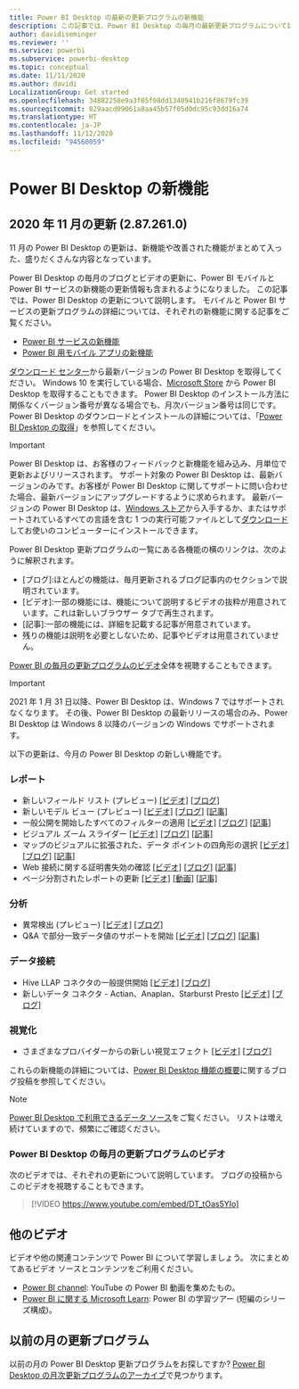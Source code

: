 ```yaml
---
title: Power BI Desktop の最新の更新プログラムの新機能
description: この記事では、Power BI Desktop の毎月の最新更新プログラムについて詳しく説明します。
author: davidiseminger
ms.reviewer: ''
ms.service: powerbi
ms.subservice: powerbi-desktop
ms.topic: conceptual
ms.date: 11/11/2020
ms.author: davidi
LocalizationGroup: Get started
ms.openlocfilehash: 34882258e9a3f05f08dd1340941b216f8679fc39
ms.sourcegitcommit: 029aacd09061a8aa45b57f05d0dc95c93dd16a74
ms.translationtype: HT
ms.contentlocale: ja-JP
ms.lasthandoff: 11/12/2020
ms.locfileid: "94560059"
---
```

# <a name="whats-new-in-power-bi-desktop"></a>Power BI Desktop の新機能

## <a name="november-2020-update-2872610"></a>2020 年 11 月の更新 (2.87.261.0)

11 月の Power BI Desktop の更新は、新機能や改善された機能がまとめて入った、盛りだくさんな内容となっています。 

Power BI Desktop の毎月のブログとビデオの更新に、Power BI モバイルと Power BI サービスの新機能の更新情報も含まれるようになりました。 この記事では、Power BI Desktop の更新について説明します。 モバイルと Power BI サービスの更新プログラムの詳細については、それぞれの新機能に関する記事をご覧ください。

* [Power BI サービスの新機能](service-whats-new.md)
* [Power BI 用モバイル アプリの新機能](../consumer/mobile/mobile-whats-new-in-the-mobile-apps.md)

[ダウンロード センター](https://www.microsoft.com/download/details.aspx?id=58494)から最新バージョンの Power BI Desktop を取得してください。 Windows 10 を実行している場合、[Microsoft Store](https://aka.ms/pbidesktopstore) から Power BI Desktop を取得することもできます。 Power BI Desktop のインストール方法に関係なくバージョン番号が異なる場合でも、月次バージョン番号は同じです。 Power BI Desktop のダウンロードとインストールの詳細については、「[Power BI Desktop の取得](desktop-get-the-desktop.md)」を参照してください。 

> [!IMPORTANT]
> Power BI Desktop は、お客様のフィードバックと新機能を組み込み、月単位で更新およびリリースされます。 サポート対象の Power BI Desktop は、最新バージョンのみです。お客様が Power BI Desktop に関してサポートに問い合わせた場合、最新バージョンにアップグレードするように求められます。 最新バージョンの Power BI Desktop は、[Windows ストア](https://aka.ms/pbidesktopstore)から入手するか、またはサポートされているすべての言語を含む 1 つの実行可能ファイルとして[ダウンロード](https://www.microsoft.com/download/details.aspx?id=58494)してお使いのコンピューターにインストールできます。

Power BI Desktop 更新プログラムの一覧にある各機能の横のリンクは、次のように解釈されます。

* \[ブログ\]:ほとんどの機能は、毎月更新されるブログ記事内のセクションで説明されています。
* \[ビデオ\]:一部の機能には、機能について説明するビデオの抜粋が用意されています。これは新しいブラウザー タブで再生されます。
* \[記事\]:一部の機能には、詳細を記載する記事が用意されています。
* 残りの機能は説明を必要としないため、記事やビデオは用意されていません。

[Power BI の毎月の更新プログラムのビデオ](#power-bi-desktop-monthly-update-video)全体を視聴することもできます。

> [!IMPORTANT]
> 2021 年 1 月 31 日以降、Power BI Desktop は、Windows 7 ではサポートされなくなります。 その後、Power BI Desktop の最新リリースの場合のみ、Power BI Desktop は Windows 8 以降のバージョンの Windows でサポートされます。 

以下の更新は、今月の Power BI Desktop の新しい機能です。


### <a name="reporting"></a>レポート
* 新しいフィールド リスト (プレビュー) [[ビデオ]](https://youtu.be/DT_tOas5YIo?t=15)  [[ブログ]](https://powerbi.microsoft.com/blog/power-bi-november-2020-feature-summary/#_Toc55467053) 
* 新しいモデル ビュー (プレビュー) [[ビデオ]](https://youtu.be/DT_tOas5YIo?t=61)   [[ブログ]](https://powerbi.microsoft.com/blog/power-bi-november-2020-feature-summary/#_Toc55467054) [[記事]](../create-reports/power-bi-personalize-visuals.md)
* 一般公開を開始したすべてのフィルターの適用 [[ビデオ]](https://youtu.be/DT_tOas5YIo?t=98)   [[ブログ]](https://powerbi.microsoft.com/blog/power-bi-november-2020-feature-summary/#_Toc55467055)  [[記事]](../create-reports/desktop-multi-select.md#select-multiple-elements-using-rectangle-select-preview)
* ビジュアル ズーム スライダー [[ビデオ]](https://youtu.be/DT_tOas5YIo?t=160)   [[ブログ]](https://powerbi.microsoft.com/blog/power-bi-november-2020-feature-summary/#_Toc55467056)  [[記事]](../create-reports/desktop-multi-select.md#select-multiple-elements-using-rectangle-select-preview)
* マップのビジュアルに拡張された、データ ポイントの四角形の選択 [[ビデオ]](https://youtu.be/DT_tOas5YIo?t=185)   [[ブログ]](https://powerbi.microsoft.com/blog/power-bi-november-2020-feature-summary/#_Toc55467057)  [[記事]](../create-reports/desktop-multi-select.md#select-multiple-elements-using-rectangle-select-preview)
* Web 接続に関する証明書失効の確認 [[ビデオ]](https://youtu.be/DT_tOas5YIo?t=292)   [[ブログ]](https://powerbi.microsoft.com/blog/power-bi-november-2020-feature-summary/#_Toc55467058)  [[記事]](../create-reports/desktop-multi-select.md#select-multiple-elements-using-rectangle-select-preview)
* ページ分割されたレポートの更新 [[ビデオ]](https://youtu.be/DT_tOas5YIo?t=292)   [[動画]](https://powerbi.microsoft.com/blog/power-bi-november-2020-feature-summary/#_Toc55467059)  [[記事]](../create-reports/desktop-multi-select.md#select-multiple-elements-using-rectangle-select-preview)

### <a name="analytics"></a>分析
* 異常検出 (プレビュー) [[ビデオ]](https://youtu.be/DT_tOas5YIo?t=199)  [[ブログ]](https://powerbi.microsoft.com/blog/power-bi-november-2020-feature-summary/#_Toc55467061) 
* Q&A で部分一致データ値のサポートを開始 [[ビデオ]](https://youtu.be/DT_tOas5YIo?t=438)   [[ブログ]](https://powerbi.microsoft.com/blog/power-bi-november-2020-feature-summary/#_Toc55467062)  [[記事]](../create-reports/desktop-multi-select.md#select-multiple-elements-using-rectangle-select-preview)

### <a name="data-connectivity"></a>データ接続
* Hive LLAP コネクタの一般提供開始 [[ビデオ]](https://youtu.be/DT_tOas5YIo?t=461)  [[ブログ]](https://powerbi.microsoft.com/blog/power-bi-november-2020-feature-summary/#_Toc55467064)
* 新しいデータ コネクタ - Actian、Anaplan、Starburst Presto [[ビデオ]](https://youtu.be/DT_tOas5YIo?t=487)  [[ブログ]](https://powerbi.microsoft.com/blog/power-bi-november-2020-feature-summary/#_Toc55467065)


### <a name="visuals"></a>視覚化
* さまざまなプロバイダーからの新しい視覚エフェクト [[ビデオ]](https://youtu.be/DT_tOas5YIo?t=688)  [[ブログ]](https://powerbi.microsoft.com/blog/power-bi-november-2020-feature-summary/#_Toc55467072)


これらの新機能の詳細については、[Power BI Desktop 機能の概要](https://powerbi.microsoft.com/blog/power-bi-november-2020-feature-summary/)に関するブログ投稿を参照してください。


> [!NOTE]
> [Power BI Desktop で利用できるデータ ソース](../connect-data/desktop-data-sources.md)をご覧ください。 リストは増え続けていますので、頻繁にご確認ください。


### <a name="power-bi-desktop-monthly-update-video"></a>Power BI Desktop の毎月の更新プログラムのビデオ
次のビデオでは、それぞれの更新について説明しています。 ブログの投稿からこのビデオを視聴することもできます。

> [!VIDEO https://www.youtube.com/embed/DT_tOas5YIo]

## <a name="more-videos"></a>他のビデオ

ビデオや他の関連コンテンツで Power BI について学習しましょう。 次にまとめてあるビデオ ソースとコンテンツをご利用ください。

-   [Power BI channel](https://www.youtube.com/user/mspowerbi): YouTube の Power BI 動画を集めたもの。
-   [Power BI に関する Microsoft Learn](/learn/powerplatform/power-bi?WT.mc_id=powerbi_landingpage-docs-link): Power BI の学習ツアー (短編のシリーズ構成)。

## <a name="updates-for-previous-months"></a>以前の月の更新プログラム

以前の月の Power BI Desktop 更新プログラムをお探しですか? [Power BI Desktop の月次更新プログラムのアーカイブ](desktop-latest-update-archive.md)で見つかります。